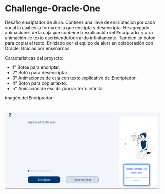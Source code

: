 # Challenge-Oracle-One
Desafio encriptador de alura. Contiene una llave de encriptacion por cada vocal la cual es la forma en la que encripta y desencripta.
He agregado animaciones de la caja que contiene la explicación del Encriptador y otra animación de texto escribiendo/borrando infinitamente. 
Tambien un boton para copiar el texto.
Brindado por el equipo de alura en colaboración con Oracle. Gracias por enseñarnos.

Caracteristicas del proyecto:
- 1° Botón para encriptar.
- 2° Botón para desencriptar.
- 3° Animaciones de caja con texto explicativo del Encriptador.
- 4° Botón para copiar texto.
- 5° Animación de escribir/borrar texto infinita.

Imagén del Encriptador:
<h1><img src = "https://raw.githubusercontent.com/Os-688/Challenge-Oracle-One/main/imagenes/Imagen-Encriptador.png"><h1>

